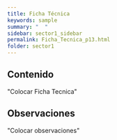 ```yaml
---
title: Ficha Técnica
keywords: sample
summary: "  "
sidebar: sector1_sidebar
permalink: Ficha_Tecnica_p13.html
folder: sector1
---
```


## Contenido

"Colocar Ficha Tecnica"

## Observaciones

"Colocar observaciones"


